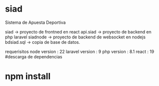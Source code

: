 # siad
Sistema de Apuesta Deportiva

siad -> proyecto de frontned en react
api.siad -> proyecto de backend en php laravel 
siadnode -> proyecto de backend de websocket en nodejs
bdsiad.sql -> copia de base de datos.

requerisitos 
node version  : 22
laravel version : 9
php version : 8.1
react  : 19 
#descarga de dependencias
# npm install
